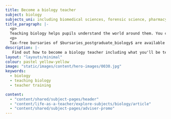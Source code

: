 ```yaml
---
title: Become a biology teacher
subject: biology
subjects_uni: including biomedical sciences, forensic science, pharmacy, and natural sciences
title_paragraph: |-
  <p>
  Teaching biology helps pupils understand the world around them. You can spark a passion for discovery, guiding pupils through the natural world from tiny cells to vast ecosystems.</p>
  <p>
  Tax-free bursaries of $bursaries_postgraduate_biology$ are available for eligible trainee biology teachers.</p>
description: |-
   Find out how to become a biology teacher including what you'll be teaching and what funding is available to help you train.
layout: "layouts/minimal"
colour: pastel yellow-yellow
image: "static/images/content/hero-images/0030.jpg"
keywords:
  - biology
  - teaching biology
  - teacher training

content:
  - "content/shared/subject-pages/header"
  - "content/life-as-a-teacher/explore-subjects/biology/article"
  - "content/shared/subject-pages/adviser-promo"
---
```

